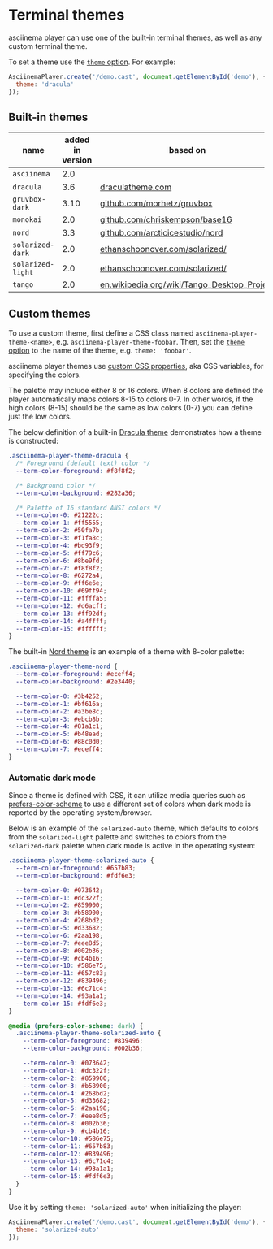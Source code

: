 # Terminal themes

asciinema player can use one of the built-in terminal themes, as well as any
custom terminal theme.

To set a theme use the [`theme` option](options.md#theme). For example:

```javascript
AsciinemaPlayer.create('/demo.cast', document.getElementById('demo'), {
  theme: 'dracula'
});
```

## Built-in themes

name | added in version | based on
-----|------------------|-------
`asciinema` | 2.0 |
`dracula` | 3.6 | [draculatheme.com](https://draculatheme.com)
`gruvbox-dark` | 3.10 | [github.com/morhetz/gruvbox](https://github.com/morhetz/gruvbox)
`monokai` | 2.0 | [github.com/chriskempson/base16](https://github.com/chriskempson/base16)
`nord` | 3.3 | [github.com/arcticicestudio/nord](https://github.com/arcticicestudio/nord)
`solarized-dark` | 2.0 | [ethanschoonover.com/solarized/](https://ethanschoonover.com/solarized/)
`solarized-light` | 2.0 | [ethanschoonover.com/solarized/](https://ethanschoonover.com/solarized/)
`tango` | 2.0 | [en.wikipedia.org/wiki/Tango_Desktop_Project](https://en.wikipedia.org/wiki/Tango_Desktop_Project)

## Custom themes

To use a custom theme, first define a CSS class named
`asciinema-player-theme-<name>`, e.g. `asciinema-player-theme-foobar`. Then, set
the [`theme` option](options.md#theme) to the name of the theme, e.g.  `theme:
'foobar'`.

asciinema player themes use [custom CSS
properties](https://developer.mozilla.org/en-US/docs/Web/CSS/--*), aka CSS
variables, for specifying the colors.

The palette may include either 8 or 16 colors. When 8 colors are defined the
player automatically maps colors 8-15 to colors 0-7. In other words, if the high
colors (8-15) should be the same as low colors (0-7) you can define just the
low colors.

The below definition of a built-in [Dracula theme](https://draculatheme.com/)
demonstrates how a theme is constructed:

```css title="dracula.css"
.asciinema-player-theme-dracula {
  /* Foreground (default text) color */
  --term-color-foreground: #f8f8f2;

  /* Background color */
  --term-color-background: #282a36;

  /* Palette of 16 standard ANSI colors */
  --term-color-0: #21222c;
  --term-color-1: #ff5555;
  --term-color-2: #50fa7b;
  --term-color-3: #f1fa8c;
  --term-color-4: #bd93f9;
  --term-color-5: #ff79c6;
  --term-color-6: #8be9fd;
  --term-color-7: #f8f8f2;
  --term-color-8: #6272a4;
  --term-color-9: #ff6e6e;
  --term-color-10: #69ff94;
  --term-color-11: #ffffa5;
  --term-color-12: #d6acff;
  --term-color-13: #ff92df;
  --term-color-14: #a4ffff;
  --term-color-15: #ffffff;
}
```

The built-in [Nord theme](https://www.nordtheme.com/) is an example of a theme
with 8-color palette:

```css title="nord.css"
.asciinema-player-theme-nord {
  --term-color-foreground: #eceff4;
  --term-color-background: #2e3440;

  --term-color-0: #3b4252;
  --term-color-1: #bf616a;
  --term-color-2: #a3be8c;
  --term-color-3: #ebcb8b;
  --term-color-4: #81a1c1;
  --term-color-5: #b48ead;
  --term-color-6: #88c0d0;
  --term-color-7: #eceff4;
}
```

### Automatic dark mode

Since a theme is defined with CSS, it can utilize media queries such as
[prefers-color-scheme](https://developer.mozilla.org/en-US/docs/Web/CSS/@media/prefers-color-scheme)
to use a different set of colors when dark mode is reported by the operating
system/browser.

Below is an example of the `solarized-auto` theme, which defaults to colors from
the `solarized-light` palette and switches to colors from the `solarized-dark`
palette when dark mode is active in the operating system:

```css title="solarized-auto.css"
.asciinema-player-theme-solarized-auto {
  --term-color-foreground: #657b83;
  --term-color-background: #fdf6e3;

  --term-color-0: #073642;
  --term-color-1: #dc322f;
  --term-color-2: #859900;
  --term-color-3: #b58900;
  --term-color-4: #268bd2;
  --term-color-5: #d33682;
  --term-color-6: #2aa198;
  --term-color-7: #eee8d5;
  --term-color-8: #002b36;
  --term-color-9: #cb4b16;
  --term-color-10: #586e75;
  --term-color-11: #657c83;
  --term-color-12: #839496;
  --term-color-13: #6c71c4;
  --term-color-14: #93a1a1;
  --term-color-15: #fdf6e3;
}

@media (prefers-color-scheme: dark) {
  .asciinema-player-theme-solarized-auto {
    --term-color-foreground: #839496;
    --term-color-background: #002b36;

    --term-color-0: #073642;
    --term-color-1: #dc322f;
    --term-color-2: #859900;
    --term-color-3: #b58900;
    --term-color-4: #268bd2;
    --term-color-5: #d33682;
    --term-color-6: #2aa198;
    --term-color-7: #eee8d5;
    --term-color-8: #002b36;
    --term-color-9: #cb4b16;
    --term-color-10: #586e75;
    --term-color-11: #657b83;
    --term-color-12: #839496;
    --term-color-13: #6c71c4;
    --term-color-14: #93a1a1;
    --term-color-15: #fdf6e3;
  }
}
```

Use it by setting `theme: 'solarized-auto'` when initializing the player:

```javascript title="app.js"
AsciinemaPlayer.create('/demo.cast', document.getElementById('demo'), {
  theme: 'solarized-auto'
});
```
